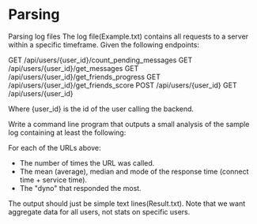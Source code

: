# Parsing
Parsing log files
The log file(Example.txt) contains all requests to a server within a specific timeframe. Given the following endpoints:

GET /api/users/{user_id}/count_pending_messages
GET /api/users/{user_id}/get_messages
GET /api/users/{user_id}/get_friends_progress
GET /api/users/{user_id}/get_friends_score
POST /api/users/{user_id}
GET /api/users/{user_id}

Where {user_id} is the id of the user calling the backend.

Write a command line program that outputs a small analysis of the sample log containing at least the following:

For each of the URLs above:

- The number of times the URL was called.
- The mean (average), median and mode of the response time (connect time + service time).
- The "dyno" that responded the most.

The output should just be simple text lines(Result.txt). Note that we want aggregate data for all users, not stats on specific users.
